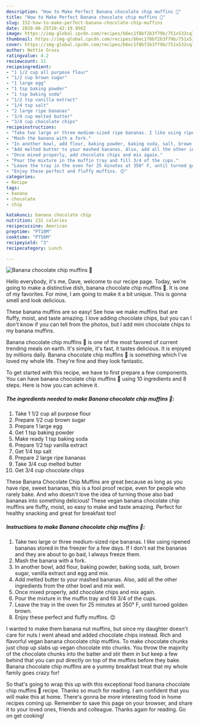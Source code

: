 ```yaml
---
description: "How to Make Perfect Banana chocolate chip muffins 🧁"
title: "How to Make Perfect Banana chocolate chip muffins 🧁"
slug: 152-how-to-make-perfect-banana-chocolate-chip-muffins
date: 2020-06-25T20:42:19.956Z
image: https://img-global.cpcdn.com/recipes/b6ec1f8bf2b3f79b/751x532cq70/banana-chocolate-chip-muffins-🧁-recipe-main-photo.jpg
thumbnail: https://img-global.cpcdn.com/recipes/b6ec1f8bf2b3f79b/751x532cq70/banana-chocolate-chip-muffins-🧁-recipe-main-photo.jpg
cover: https://img-global.cpcdn.com/recipes/b6ec1f8bf2b3f79b/751x532cq70/banana-chocolate-chip-muffins-🧁-recipe-main-photo.jpg
author: Nettie Gross
ratingvalue: 4.2
reviewcount: 11
recipeingredient:
- "1 1/2 cup all purpose flour"
- "1/2 cup brown sugar"
- "1 large egg"
- "1 tsp baking powder"
- "1 tsp baking soda"
- "1/2 tsp vanilla extract"
- "1/4 tsp salt"
- "2 large ripe bananas"
- "3/4 cup melted butter"
- "3/4 cup chocolate chips"
recipeinstructions:
- "Take two large or three medium-sized ripe bananas. I like using ripened bananas stored in the freezer for a few days. If I don&#39;t eat the bananas and they are about to go bad, I always freeze them."
- "Mash the banana with a fork."
- "In another bowl, add flour, baking powder, baking soda, salt, brown sugar, vanilla extract and egg and mix."
- "Add melted butter to your mashed bananas. Also, add all the other ingredients from the other bowl and mix well."
- "Once mixed properly, add chocolate chips and mix again."
- "Pour the mixture in the muffin tray and fill 3/4 of the cups."
- "Leave the tray in the oven for 25 minutes at 350° F, until turned golden brown."
- "Enjoy these perfect and fluffy muffins. 😊"
categories:
- Recipe
tags:
- banana
- chocolate
- chip

katakunci: banana chocolate chip 
nutrition: 231 calories
recipecuisine: American
preptime: "PT18M"
cooktime: "PT56M"
recipeyield: "3"
recipecategory: Lunch

---
```



![Banana chocolate chip muffins 🧁](https://img-global.cpcdn.com/recipes/b6ec1f8bf2b3f79b/751x532cq70/banana-chocolate-chip-muffins-🧁-recipe-main-photo.jpg)

Hello everybody, it's me, Dave, welcome to our recipe page. Today, we're going to make a distinctive dish, banana chocolate chip muffins 🧁. It is one of my favorites. For mine, I am going to make it a bit unique. This is gonna smell and look delicious.

These banana muffins are so easy! See how we make muffins that are fluffy, moist, and taste amazing. I love adding chocolate chips, but you can I don&#39;t know if you can tell from the photos, but I add mini chocolate chips to my banana muffins.

Banana chocolate chip muffins 🧁 is one of the most favored of current trending meals on earth. It's simple, it's fast, it tastes delicious. It is enjoyed by millions daily. Banana chocolate chip muffins 🧁 is something which I've loved my whole life. They're fine and they look fantastic.


To get started with this recipe, we have to first prepare a few components. You can have banana chocolate chip muffins 🧁 using 10 ingredients and 8 steps. Here is how you can achieve it.

<!--inarticleads1-->

##### The ingredients needed to make Banana chocolate chip muffins 🧁:

1. Take 1 1/2 cup all purpose flour
1. Prepare 1/2 cup brown sugar
1. Prepare 1 large egg
1. Get 1 tsp baking powder
1. Make ready 1 tsp baking soda
1. Prepare 1/2 tsp vanilla extract
1. Get 1/4 tsp salt
1. Prepare 2 large ripe bananas
1. Take 3/4 cup melted butter
1. Get 3/4 cup chocolate chips


These Banana Chocolate Chip Muffins are great because as long as you have ripe, sweet bananas, this is a fool proof recipe, even for people who rarely bake. And who doesn&#39;t love the idea of turning those also bad bananas into something delicious! These vegan banana chocolate chip muffins are fluffy, moist, so easy to make and taste amazing. Perfect for healthy snacking and great for breakfast too! 

<!--inarticleads2-->

##### Instructions to make Banana chocolate chip muffins 🧁:

1. Take two large or three medium-sized ripe bananas. I like using ripened bananas stored in the freezer for a few days. If I don&#39;t eat the bananas and they are about to go bad, I always freeze them.
1. Mash the banana with a fork.
1. In another bowl, add flour, baking powder, baking soda, salt, brown sugar, vanilla extract and egg and mix.
1. Add melted butter to your mashed bananas. Also, add all the other ingredients from the other bowl and mix well.
1. Once mixed properly, add chocolate chips and mix again.
1. Pour the mixture in the muffin tray and fill 3/4 of the cups.
1. Leave the tray in the oven for 25 minutes at 350° F, until turned golden brown.
1. Enjoy these perfect and fluffy muffins. 😊


I wanted to make them banana nut muffins, but since my daughter doesn&#39;t care for nuts I went ahead and added chocolate chips instead. Rich and flavorful vegan banana chocolate chip muffins. To make chocolate chunks just chop up slabs up vegan chocolate into chunks. You throw the majority of the chocolate chunks into the batter and stir them in but keep a few behind that you can put directly on top of the muffins before they bake. Banana chocolate chip muffins are a yummy breakfast treat that my whole family goes crazy for! 

So that's going to wrap this up with this exceptional food banana chocolate chip muffins 🧁 recipe. Thanks so much for reading. I am confident that you will make this at home. There's gonna be more interesting food in home recipes coming up. Remember to save this page on your browser, and share it to your loved ones, friends and colleague. Thanks again for reading. Go on get cooking!
